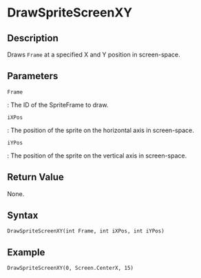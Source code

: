 # DrawSpriteScreenXY

## Description
Draws `Frame` at a specified X and Y position in screen-space.

## Parameters
`Frame`

:   The ID of the SpriteFrame to draw.

`iXPos`

:   The position of the sprite on the horizontal axis in screen-space.

`iYPos`

:   The position of the sprite on the vertical axis in screen-space.

## Return Value
None.

## Syntax
```
DrawSpriteScreenXY(int Frame, int iXPos, int iYPos)
```

## Example
```
DrawSpriteScreenXY(0, Screen.CenterX, 15)
```